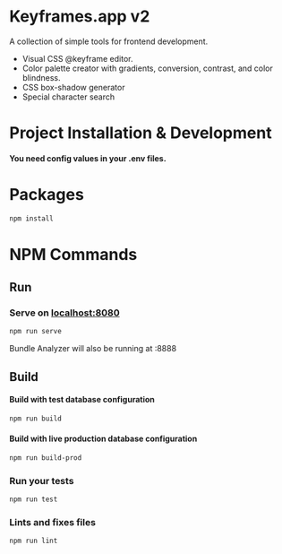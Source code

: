 # Keyframes.app v2

A collection of simple tools for frontend development.
- Visual CSS @keyframe editor.
- Color palette creator with gradients, conversion, contrast, and color blindness.
- CSS box-shadow generator
- Special character search



# Project Installation & Development

#### You need config values in your .env files.

# Packages
```bash
npm install
```

# NPM Commands

## Run
### Serve on [localhost:8080](https://localhost:8080)
```bash
npm run serve
```
Bundle Analyzer will also be running at :8888

## Build
#### Build with test database configuration
```bash
npm run build
```
#### Build with live production database configuration
```bash
npm run build-prod
```


### Run your tests
```bash
npm run test
```
### Lints and fixes files
```bash
npm run lint
```

